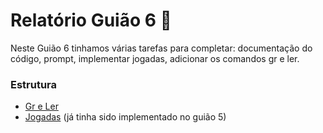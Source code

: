 # Relatório Guião 6 📝

Neste Guião 6 tinhamos várias tarefas para completar: documentação do código, prompt,
implementar jogadas, adicionar os comandos gr e ler.

### Estrutura
- [Gr e Ler](https://github.com/andreubita/li2-201920/blob/master/relatorios/guiao6/gr_ler.md)
- [Jogadas](https://github.com/andreubita/li2-201920/blob/master/relatorios/guiao5/logica.md)
(já tinha sido implementado no guião 5)
